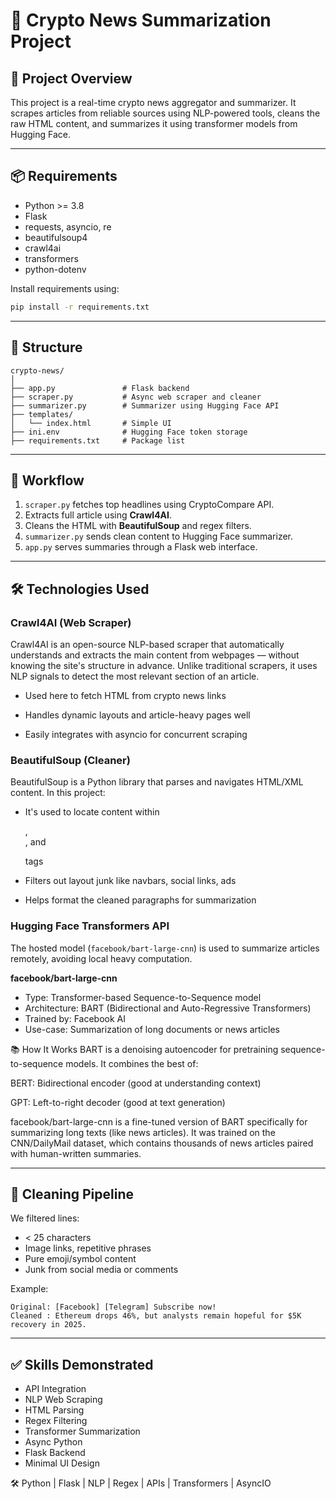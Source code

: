 
# 🧠 Crypto News Summarization Project

## 🚀 Project Overview

This project is a real-time crypto news aggregator and summarizer. It scrapes articles from reliable sources using NLP-powered tools, cleans the raw HTML content, and summarizes it using transformer models from Hugging Face.

---

## 📦 Requirements

- Python >= 3.8
- Flask
- requests, asyncio, re
- beautifulsoup4
- crawl4ai
- transformers
- python-dotenv

Install requirements using:

```bash
pip install -r requirements.txt
```

---

## 📁 Structure

```
crypto-news/
│
├── app.py               # Flask backend
├── scraper.py           # Async web scraper and cleaner
├── summarizer.py        # Summarizer using Hugging Face API
├── templates/
│   └── index.html       # Simple UI
├── ini.env              # Hugging Face token storage
├── requirements.txt     # Package list
```

---

## 🔄 Workflow

1. `scraper.py` fetches top headlines using CryptoCompare API.
2. Extracts full article using **Crawl4AI**.
3. Cleans the HTML with **BeautifulSoup** and regex filters.
4. `summarizer.py` sends clean content to Hugging Face summarizer.
5. `app.py` serves summaries through a Flask web interface.

---

## 🛠️ Technologies Used

### Crawl4AI (Web Scraper)
Crawl4AI is an open-source NLP-based scraper that automatically understands and extracts the main content from webpages — without knowing the site's structure in advance. Unlike traditional scrapers, it uses NLP signals to detect the most relevant section of an article.

- Used here to fetch HTML from crypto news links

- Handles dynamic layouts and article-heavy pages well

- Easily integrates with asyncio for concurrent scraping

### BeautifulSoup (Cleaner)
BeautifulSoup is a Python library that parses and navigates HTML/XML content. In this project:

- It's used to locate content within <article>, <div>, and <p> tags

- Filters out layout junk like navbars, social links, ads

- Helps format the cleaned paragraphs for summarization

### Hugging Face Transformers API
The hosted model (`facebook/bart-large-cnn`) is used to summarize articles remotely, avoiding local heavy computation.

**facebook/bart-large-cnn**
- Type: Transformer-based Sequence-to-Sequence model
- Architecture: BART (Bidirectional and Auto-Regressive Transformers)
- Trained by: Facebook AI
- Use-case: Summarization of long documents or news articles

📚 How It Works
BART is a denoising autoencoder for pretraining sequence-to-sequence models. It combines the best of:

BERT: Bidirectional encoder (good at understanding context)

GPT: Left-to-right decoder (good at text generation)

facebook/bart-large-cnn is a fine-tuned version of BART specifically for summarizing long texts (like news articles). It was trained on the CNN/DailyMail dataset, which contains thousands of news articles paired with human-written summaries.

---

## 🧹 Cleaning Pipeline

We filtered lines:
- < 25 characters
- Image links, repetitive phrases
- Pure emoji/symbol content
- Junk from social media or comments

Example:

```
Original: [Facebook] [Telegram] Subscribe now!
Cleaned : Ethereum drops 46%, but analysts remain hopeful for $5K recovery in 2025.
```

---

## ✅ Skills Demonstrated

- API Integration
- NLP Web Scraping
- HTML Parsing
- Regex Filtering
- Transformer Summarization
- Async Python
- Flask Backend
- Minimal UI Design



🛠️ Python | Flask | NLP | Regex | APIs | Transformers | AsyncIO
